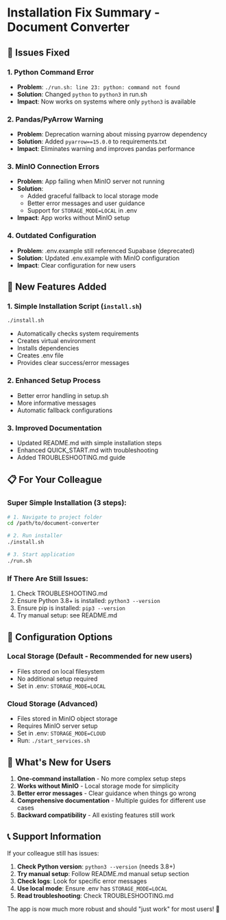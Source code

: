 # Installation Fix Summary - Document Converter

## 🎯 Issues Fixed

### 1. Python Command Error
- **Problem**: `./run.sh: line 23: python: command not found`
- **Solution**: Changed `python` to `python3` in run.sh
- **Impact**: Now works on systems where only `python3` is available

### 2. Pandas/PyArrow Warning
- **Problem**: Deprecation warning about missing pyarrow dependency
- **Solution**: Added `pyarrow==15.0.0` to requirements.txt
- **Impact**: Eliminates warning and improves pandas performance

### 3. MinIO Connection Errors
- **Problem**: App failing when MinIO server not running
- **Solution**: 
  - Added graceful fallback to local storage mode
  - Better error messages and user guidance
  - Support for `STORAGE_MODE=LOCAL` in .env
- **Impact**: App works without MinIO setup

### 4. Outdated Configuration
- **Problem**: .env.example still referenced Supabase (deprecated)
- **Solution**: Updated .env.example with MinIO configuration
- **Impact**: Clear configuration for new users

## 🚀 New Features Added

### 1. Simple Installation Script (`install.sh`)
```bash
./install.sh
```
- Automatically checks system requirements
- Creates virtual environment
- Installs dependencies
- Creates .env file
- Provides clear success/error messages

### 2. Enhanced Setup Process
- Better error handling in setup.sh
- More informative messages
- Automatic fallback configurations

### 3. Improved Documentation
- Updated README.md with simple installation steps
- Enhanced QUICK_START.md with troubleshooting
- Added TROUBLESHOOTING.md guide

## 📋 For Your Colleague

### Super Simple Installation (3 steps):
```bash
# 1. Navigate to project folder
cd /path/to/document-converter

# 2. Run installer
./install.sh

# 3. Start application
./run.sh
```

### If There Are Still Issues:
1. Check TROUBLESHOOTING.md
2. Ensure Python 3.8+ is installed: `python3 --version`
3. Ensure pip is installed: `pip3 --version`
4. Try manual setup: see README.md

## 🔧 Configuration Options

### Local Storage (Default - Recommended for new users)
- Files stored on local filesystem
- No additional setup required
- Set in .env: `STORAGE_MODE=LOCAL`

### Cloud Storage (Advanced)
- Files stored in MinIO object storage
- Requires MinIO server setup
- Set in .env: `STORAGE_MODE=CLOUD`
- Run: `./start_services.sh`

## 🎉 What's New for Users

1. **One-command installation** - No more complex setup steps
2. **Works without MinIO** - Local storage mode for simplicity
3. **Better error messages** - Clear guidance when things go wrong
4. **Comprehensive documentation** - Multiple guides for different use cases
5. **Backward compatibility** - All existing features still work

## 📞 Support Information

If your colleague still has issues:

1. **Check Python version**: `python3 --version` (needs 3.8+)
2. **Try manual setup**: Follow README.md manual setup section
3. **Check logs**: Look for specific error messages
4. **Use local mode**: Ensure .env has `STORAGE_MODE=LOCAL`
5. **Read troubleshooting**: Check TROUBLESHOOTING.md

The app is now much more robust and should "just work" for most users! 🚀
